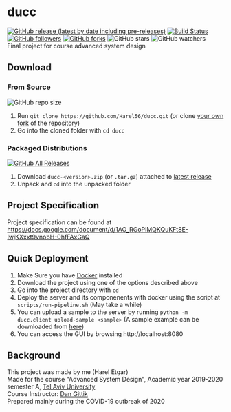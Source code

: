 # ducc
[![GitHub release (latest by date including pre-releases)](https://img.shields.io/github/v/release/Harel56/ducc)](https://github.com/Harel56/ducc/releases/latest)
[![Build Status](https://travis-ci.com/Harel56/ducc.svg?branch=master)](https://travis-ci.com/Harel56/ducc)  
[![GitHub followers](https://img.shields.io/github/followers/Harel56?label=Follow&style=social)](https://github.com/Harel56/followers)
[![GitHub forks](https://img.shields.io/github/forks/Harel56/ducc?style=social)](https://github.com/Harel56/ducc/fork)
![GitHub stars](https://img.shields.io/github/stars/Harel56/ducc?style=social)
![GitHub watchers](https://img.shields.io/github/watchers/Harel56/ducc?style=social)  
Final project for course advanced system design  

## Download

### From Source

![GitHub repo size](https://img.shields.io/github/repo-size/Harel56/ducc)  

1. Run `git clone https://github.com/Harel56/ducc.git` (or
   clone [your own fork](https://github.com/Harel56/ducc/fork)
   of the repository)
2. Go into the cloned folder with `cd ducc`

### Packaged Distributions

[![GitHub All Releases](https://img.shields.io/github/downloads/Harel56/ducc/total)](https://github.com/Harel56/ducc/releases/latest)

1. Download `ducc-<version>.zip` (or
   `.tar.gz`) attached to
   [latest release](https://github.com/Harel56/ducc/releases/latest)
3. Unpack and `cd` into the unpacked folder

## Project Specification
Project specification can be found at
https://docs.google.com/document/d/1AO_RGoPiMQKQuKFt8E-IwjKXxxt9vnobH-0hfFAxGaQ  

## Quick Deployment
1. Make Sure you have [Docker](https://www.docker.com/) installed
2. Download the project using one of the options described above
3. Go into the project directory with `cd`
4. Deploy the server and its componenents with docker
   using the script at `scripts/run-pipeline.sh` (May take a while)
5. You can upload a sample to the server by running
   `python -m ducc.client upload-sample <sample>` (A sample example
   can be downloaded from [here](https://storage.googleapis.com/advanced-system-design/sample.mind.gz))
6. You can access the GUI by browsing http://localhost:8080

## Background
This project was made by me (Harel Etgar)  
Made for the course "Advanced System Design", Academic year 2019-2020 semester A, [Tel Aviv University](http://www.tau.ac.il/)  
Course Instructor: [Dan Gittik](https://www.dan-gittik.com/)  
Prepared mainly during the COVID-19 outbreak of 2020
